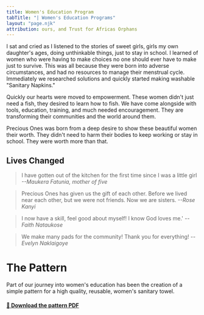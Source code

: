 ```yaml
---
title: Women's Education Program
tabTitle: "| Women's Education Programs"
layout: "page.njk"
attribution: ours, and Trust for Africas Orphans
---
```


<div class="container-popout-image bg-womenseducation-1"></div>

<span class="opener">I sat and cried as I listened</span> to the stories of sweet girls, girls my own daughter's ages, doing unthinkable things, just to stay in school. I learned of women who were having to make choices no one should ever have to make just to survive. This was all because they were born into adverse circumstances, and had no resources to manage their menstrual cycle. Immediately we researched solutions and quickly started making washable "Sanitary Napkins."

Quickly our hearts were moved to empowerment. These women didn't just need a fish, they desired to learn how to fish. We have come alongside with tools, education, training, and much needed encouragement. They are transforming their communities and the world around them.

Precious Ones was born from a deep desire to show these beautiful women their worth. They didn't need to harm their bodies to keep working or stay in school. They were worth more than that.

<div class="container-popout-image bg-womenseducation-2"></div>

## Lives Changed

> I have gotten out of the kitchen for the first time since I was a little girl
> <cite>--Maukera Fatunia, mother of five</cite>

> Precious Ones has given us the gift of each other. Before we lived near each other, but we were not friends. Now we are sisters.
> <cite>--Rose Kanyi</cite>

> I now have a skill, feel good about myself! I know God loves me.'
> <cite>--Faith Nataukose</cite>

> We make many pads for the community! Thank you for everything!
> <cite>--Evelyn Naklaigoye</cite>

# The Pattern

Part of our journey into women's education has been the creation of a simple pattern for a high quality, reusable, women's sanitary towel.

#### [📃 Download the pattern PDF](resources/precious-ones-kit-cutting-guide-06-27-19.pdf)

<style>
.bg-womenseducation-1 {
  background-image: url("/images/womenseducation-1.jpg");
}
.bg-womenseducation-2 {
  background-image: url("/images/womenseducation-2.jpg");
}
</style>
